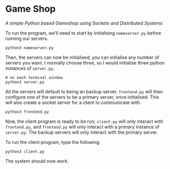 # Game Shop

_A simple Python based Gameshop using Sockets and Distributed Systems_

To run the program, we'll need to start by initialising `nameserver.py` before running our servers.

	python3 nameserver.py

Then, the servers can now be initialised; you can initialise any number of servers you want. I normally choose three, so I would initialise three python instances of `server.py`.

	# on each terminal window
	python3 server.py

All the servers will default to being an backup server. `frontend.py` will then configure one of the servers to be a primary server, once initialised. This will also create a socket server for a client to communicate with.

	python3 frontend.py

Now, the client program is ready to be run; `client.py` will only interact with `frontend.py`, and `frontend.py` will only interact with a primary instance of `server.py`. The backup servers will only interact with the primary server.

To run the client program, type the following:

	python3 client.py

The system should now work.